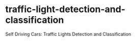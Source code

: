 # traffic-light-detection-and-classification
Self Driving Cars: Traffic Lights Detection and Classification
